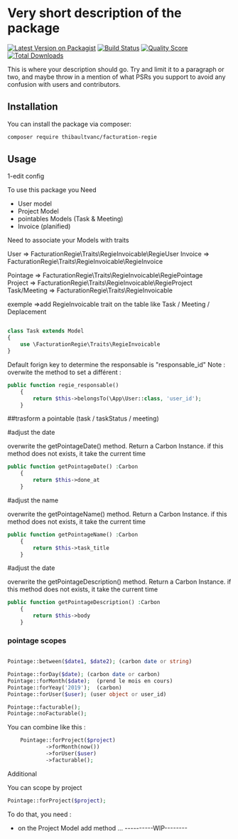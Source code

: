 # Very short description of the package

[![Latest Version on Packagist](https://img.shields.io/packagist/v/thibaultvanc/facturation-regie.svg?style=flat-square)](https://packagist.org/packages/thibaultvanc/facturation-regie)
[![Build Status](https://img.shields.io/travis/thibaultvanc/facturation-regie/master.svg?style=flat-square)](https://travis-ci.org/thibaultvanc/facturation-regie)
[![Quality Score](https://img.shields.io/scrutinizer/g/thibaultvanc/facturation-regie.svg?style=flat-square)](https://scrutinizer-ci.com/g/thibaultvanc/facturation-regie)
[![Total Downloads](https://img.shields.io/packagist/dt/thibaultvanc/facturation-regie.svg?style=flat-square)](https://packagist.org/packages/thibaultvanc/facturation-regie)

This is where your description should go. Try and limit it to a paragraph or two, and maybe throw in a mention of what PSRs you support to avoid any confusion with users and contributors.

## Installation

You can install the package via composer:

```bash
composer require thibaultvanc/facturation-regie
```

## Usage

1-edit config


To use this package you Need
- User model
- Project Model
- pointables Models (Task & Meeting)
- Invoice (planified)


Need to associate your Models with traits

User    => FacturationRegie\Traits\RegieInvoicable\RegieUser
Invoice => FacturationRegie\Traits\RegieInvoicable\RegieInvoice
<!-- Order   => FacturationRegie\Traits\RegieInvoicable\RegieOrder -->
Pointage  => FacturationRegie\Traits\RegieInvoicable\RegiePointage     
Project =>  FacturationRegie\Traits\RegieInvoicable\RegieProject
Task/Meeting => FacturationRegie\Traits\RegieInvoicable


exemple =>add RegieInvoicable trait on the table like Task / Meeting / Deplacement

``` php

class Task extends Model
{
    use \FacturationRegie\Traits\RegieInvoicable
}

```
Default forign key to determine the responsable is "responsable_id"
Note : overwite the method to set a différent :

```php
public function regie_responsable()
    {
        return $this->belongsTo(\App\User::class, 'user_id');
    }
```



##trasform a pointable (task / taskStatus / meeting)


#adjust the date

overwrite the getPointageDate() method. Return a Carbon Instance. if this method does not exists, it take the current time
```php
public function getPointageDate() :Carbon
    {
        return $this->done_at
    }
```

#adjust the name

overwrite the getPointageName() method. Return a Carbon Instance. if this method does not exists, it take the current time
```php
public function getPointageName() :Carbon
    {
        return $this->task_title
    }
```


#adjust the date

overwrite the getPointageDescription() method. Return a Carbon Instance. if this method does not exists, it take the current time
```php
public function getPointageDescription() :Carbon
    {
        return $this->body
    }
```


### pointage scopes
```php

Pointage::between($date1, $date2); (carbon date or string)

Pointage::forDay($date); (carbon date or carbon)
Pointage::forMonth($date);  (prend le mois en cours)
Pointage::forYeay('2019');  (carbon)
Pointage::forUser($user); (user object or user_id)

Pointage::facturable();
Pointage::noFacturable();

```

You can combine like this :

```php
    Pointage::forProject($project)
            ->forMonth(now())
            ->forUser($user)
            ->facturable();
```

Additional

You can scope by project
```php
Pointage::forProject($project);
```

To do that, you need :
- on the Project Model add method ...
----------WIP--------
